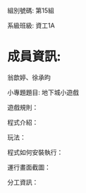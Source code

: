 <body>
組別號碼:
第15組

系級班級:
資工1A

<h1>成員資訊:</h1>
翁歆婷、徐承昀

小專題題目:
地下城小遊戲

遊戲規則：

程式介紹：

玩法：

程式如何安裝執行：

運行畫面截圖：

分工資訊：
</body>

